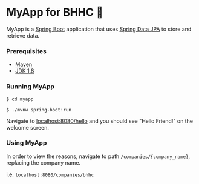 # MyApp for BHHC :tada:

MyApp is a [Spring Boot](https://spring.io/guides/gs/spring-boot/) application that uses [Spring Data JPA](https://spring.io/projects/spring-data-jpa) to store and retrieve data.

### Prerequisites
- [Maven](https://maven.apache.org/download.cgi)
- [JDK 1.8](https://www.oracle.com/technetwork/java/javase/downloads/index.html)

### Running MyApp

`$ cd myapp`

`$ ./mvnw spring-boot:run`

Navigate to [localhost:8080/hello](http:localhost:8080/hello) and you should see "Hello Friend!" on the welcome screen.


### Using MyApp

In order to view the reasons, navigate to path `/companies/{company_name}`, replacing the company name.

i.e. `localhost:8080/companies/bhhc`



